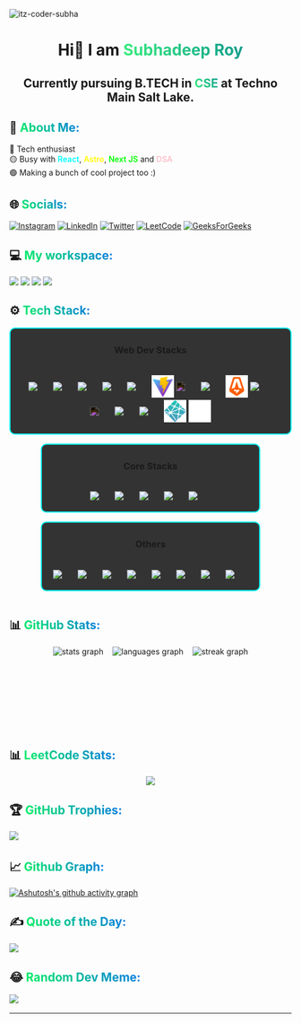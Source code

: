 <p align="left"> <img src="https://komarev.com/ghpvc/?username=subhadeep3902&label=Profile%20views&color=0e75b6&style=flat" alt="itz-coder-subha" /> </p>

<h1 align="center" style="text-decoration: none; cursor: none;">Hi👋  I am <span style="background: linear-gradient(240deg, #11998e, #38ef7d);-webkit-background-clip: text;
  -webkit-text-fill-color: transparent">Subhadeep Roy</span>
<br/>
<h2 align="center">Currently pursuing B.TECH in <span style="background: linear-gradient(240deg, #11998e, #38ef7d);; -webkit-background-clip: text;
  -webkit-text-fill-color: transparent">CSE</span> at Techno Main Salt Lake.</h2>

<h2 style="text-decoration: none; cursor: none;"> 💫 <span style="background: linear-gradient(50deg, #00f260, #0575e6); -webkit-background-clip: text;
  -webkit-text-fill-color: transparent">About Me:</span> </h2>

🔴 Tech enthusiast<br/>
🟡 Busy with <span style="color: aqua; font-weight: 600">React</span>, <span style="color: yellow; font-weight: 600">Astro</span>, <span style="color: lime; font-weight: 600">Next JS</span> and <span style="color: pink; font-weight: 600">DSA</span><br/>
🟢 Making a bunch of cool project too :)
<br/>

<h2 style="text-decoration: none; cursor: none;"> 🌐 <span style="background: linear-gradient(50deg, #00f260, #0575e6); -webkit-background-clip: text;
  -webkit-text-fill-color: transparent">Socials:</span></h2>

[![Instagram](https://img.shields.io/badge/Instagram-%23E4405F.svg?logo=Instagram&logoColor=white)](https://instagram.com/mvp_subha)
[![LinkedIn](https://img.shields.io/badge/LinkedIn-%230077B5.svg?logo=linkedin&logoColor=white)](https://linkedin.com/in/subhadeep3902)
[![Twitter](https://img.shields.io/badge/Twitter-%231DA1F2.svg?logo=Twitter&logoColor=white)](https://twitter.com/@mvp_Subha)
[![LeetCode](https://img.shields.io/badge/Leetcode-%2DAFC0.svg?logo=Leetcode&logoColor=white)](https://leetcode.com/Subhadeep3902/)
[![GeeksForGeeks](https://img.shields.io/badge/GeeksForGeeks-%23DA1F2.svg?logo=GeeksForGeeks&logoColor=white&background=green)](https://auth.geeksforgeeks.org/user/subhadeep3902)
<br/>

<h2 style="text-decoration: none; cursor: none;">  💻 <span style="background: linear-gradient(50deg, #00f260, #0575e6); -webkit-background-clip: text;
  -webkit-text-fill-color: transparent">My workspace:</span></h2>

![](https://img.shields.io/badge/Windows_10-informational?style=flat&logo=Windows10&logoColor=white&color=0078d6)
![](https://img.shields.io/badge/Intel-i3_10th_Gen-informational?style=flat&logo=intel&logoColor=white&color=0071C5)
![](https://img.shields.io/badge/RAM-8_GB-informational?style=flat&logo=data:image/png;base64,iVBORw0KGgoAAAANSUhEUgAAAA4AAAAOCAYAAAAfSC3RAAAABmJLR0QA/wD/AP+gvaeTAAAAqUlEQVQokaWSsQ3CQAxF36GIMlQMAbkFaOgoGQCJIdiKIl3YIYxAg6gjSso0n8YJLhC5E1+yLJ39zpb84V9JCpK2lqOkpUX0tW/gQlJnuZZ0tKh9begPBq2BfeJyTQjhNkxrJd0lPTWtFmBmv5TABbgmTCwBCvdwSlwVPzFbxXTLqAZ4ADsPvhLADRCBDj7nWAEHYD4B98B5PIfBWQbwoLdc5SxX/bRcrt4PhcIRoFAWyAAAAABJRU5ErkJggg==&logoColor=white&color=GREEN)
![](https://img.shields.io/badge/VS-Code-informational?style=flat&logo=vs-code&logoColor=white&color=0071C5)
<br/>

<h2 style="text-decoration: none; cursor: none;">⚙ <span style="background: linear-gradient(50deg, #00f260, #0575e6); -webkit-background-clip: text;
  -webkit-text-fill-color: transparent">Tech Stack:</span></h2>

<div style="display: flex; flex-wrap: wrap; gap:1rem; justify-content:center; align-items:center">
  <div>
    <div style="display: flex; gap:4px; align-items:center; justify-content:center; flex-wrap:wrap; background:#333;padding:5px;border-radius:10px; border: 2px solid aqua; margin: 0 auto;"> 
    <h3>Web Dev Stacks</h3>
    <div style="display: flex; gap:4px; align-items:center; justify-content:center; flex-wrap:wrap; background:#333;padding:15px;">
        <img src="https://cdn.jsdelivr.net/gh/devicons/devicon/icons/html5/html5-original-wordmark.svg" width=40/>      
        <img src="https://cdn.jsdelivr.net/gh/devicons/devicon/icons/css3/css3-original-wordmark.svg" width=40/>
        <img src="https://cdn.jsdelivr.net/gh/devicons/devicon/icons/javascript/javascript-original.svg" width=40 />
        <img src="https://cdn.jsdelivr.net/gh/devicons/devicon/icons/tailwindcss/tailwindcss-plain.svg" width=40/>
        <img src="https://cdn.jsdelivr.net/gh/devicons/devicon/icons/react/react-original.svg" width=40/>
        <img src="./vite.svg" width=40>
        <img src="https://cdn.jsdelivr.net/gh/devicons/devicon/icons/threejs/threejs-original.svg" width=40 style="filter: invert(1)"/>
        <img src="https://cdn.jsdelivr.net/gh/devicons/devicon/icons/firebase/firebase-plain.svg" width=40/>
        <img src="astro.svg" width=40>
        <img src="https://cdn.jsdelivr.net/gh/devicons/devicon/icons/mongodb/mongodb-original.svg" width=40/>
        <img src="https://cdn.jsdelivr.net/gh/devicons/devicon/icons/nextjs/nextjs-original.svg" width=40 style="filter: invert(1);"/>
        <img src="https://cdn.jsdelivr.net/gh/devicons/devicon/icons/npm/npm-original-wordmark.svg" width=40 />
        <img src="https://cdn.jsdelivr.net/gh/devicons/devicon/icons/yarn/yarn-original.svg" width=40 />
        <img src="./netlify.svg" width=40 />
        <img src="./vercel.svg" width="40" /> 
        </div>  
    </div>
  </div>
  <div style="display: flex; flex-direction: column; gap:1rem">
  <div>
    <div style="display: flex; gap:4px; align-items:center; justify-content:center; flex-wrap:wrap; background:#333;padding:5px;border-radius:10px; border: 2px solid aqua; margin: 0 auto; flex-direction:column">
    <h3>Core Stacks</h3>
    <div style="display: flex; gap:4px; align-items:center; justify-content:center; flex-wrap:wrap; background:#333;padding:15px;">
      <img src="https://cdn.jsdelivr.net/gh/devicons/devicon/icons/python/python-original.svg" width=40/>
      <img src="https://cdn.jsdelivr.net/gh/devicons/devicon/icons/c/c-original.svg" width=40/>
      <img src="https://cdn.jsdelivr.net/gh/devicons/devicon/icons/cplusplus/cplusplus-original.svg" width=40/>
      <img src="https://cdn.jsdelivr.net/gh/devicons/devicon/icons/java/java-original.svg" width=40/>
      <img src="https://cdn.jsdelivr.net/gh/devicons/devicon/icons/mysql/mysql-original.svg" width=40/>
      </div>
      </d>
    </div>
  </div>

  <div>
    <div style="display: flex; gap:4px; align-items:center; justify-content:center; flex-wrap:wrap; background:#333;padding:5px;border-radius:10px; border: 2px solid aqua; margin: 0 auto; flex-direction: column;">
    <h3>Others</h3>
    <div style="display: flex; gap:4px; align-items:center; justify-content:center; flex-wrap:wrap; background:#333;padding:15px;">
      <img src="https://cdn.jsdelivr.net/gh/devicons/devicon/icons/googlecloud/googlecloud-original.svg" width=40/>
      <img src="https://cdn.jsdelivr.net/gh/devicons/devicon/icons/canva/canva-original.svg" width=40/>
      <img src="https://cdn.jsdelivr.net/gh/devicons/devicon/icons/figma/figma-original.svg" width=40/>
      <img src="https://cdn.jsdelivr.net/gh/devicons/devicon/icons/ubuntu/ubuntu-plain.svg" width=40/>
      <img src="https://cdn.jsdelivr.net/gh/devicons/devicon/icons/linux/linux-original.svg" width=40/>
      <img src="https://cdn.jsdelivr.net/gh/devicons/devicon/icons/git/git-original.svg" width=40/>
      <img src="https://cdn.jsdelivr.net/gh/devicons/devicon/icons/pycharm/pycharm-original.svg" width=40/>
      <img src="https://cdn.jsdelivr.net/gh/devicons/devicon/icons/opencv/opencv-original.svg" width=40/>
      </div>
    </div>
  </div>
</div>
  </div>
<br/>

<h2 style="text-decoration: none; cursor: none;"> 📊 <span style="background: linear-gradient(50deg, #00f260, #0575e6); -webkit-background-clip: text;
  -webkit-text-fill-color: transparent">GitHub Stats:</span></h2>

<div style="display:flex; flex-wrap:wrap; justify-content:center; align-items:center; gap:1rem">

  <img src="https://github-readme-stats.vercel.app/api?username=subhadeeproy3902&hide_title=false&hide_rank=false&show_icons=true&include_all_commits=true&count_private=true&disable_animations=false&theme=react&locale=en&hide_border=false" height="150" alt="stats graph"  />

  <img src="https://github-readme-stats.vercel.app/api/top-langs?username=subhadeeproy3902&locale=en&hide_title=false&layout=compact&card_width=400&langs_count=10&theme=react&hide_border=false&hide_progress=true" height="150" alt="languages graph"  />

  <img src="https://streak-stats.demolab.com?user=subhadeeproy3902&locale=en&mode=daily&theme=github-dark-blue&hide_border=false&border_radius=5" height="150" alt="streak graph"  />
</div>

<h2 style="text-decoration: none; cursor: none;"> 📊 <span style="background: linear-gradient(50deg, #00f260, #0575e6); -webkit-background-clip: text;
  -webkit-text-fill-color: transparent">LeetCode Stats:</span></h2>

<div style="display: flex; align-items: center; justify-content: center;"><img src="https://stats.justsong.cn/api/leetcode/?username=subhadeep3902&theme=react" /></div>

<h2 style="text-decoration: none; cursor: none;">🏆 <span style="background: linear-gradient(50deg, #00f260, #0575e6); -webkit-background-clip: text;
  -webkit-text-fill-color: transparent">GitHub Trophies:</span></h2>

![](https://github-profile-trophy.vercel.app/?username=subhadeeproy3902&theme=juicyfresh&no-frame=false&no-bg=false&margin-w=4)

<h2 style="text-decoration: none; cursor: none;">📈  <span style="background: linear-gradient(50deg, #00f260, #0575e6); -webkit-background-clip: text;
  -webkit-text-fill-color: transparent">Github Graph:</span></h2>

[![Ashutosh's github activity graph](https://github-readme-activity-graph.vercel.app/graph?username=subhadeeproy3902&bg_color=02011e&color=ffffff&line=37ff00&point=ffffff&area=true&hide_border=true)](https://github.com/ashutosh00710/github-readme-activity-graph)

<h2 style="text-decoration: none; cursor: none;">✍️ <span style="background: linear-gradient(50deg, #00f260, #0575e6); -webkit-background-clip: text;
  -webkit-text-fill-color: transparent">Quote of the Day: </span></h2>

![](https://quotes-github-readme.vercel.app/api?type=horizontal&theme=radical)

<h2 style="text-decoration: none; cursor: none;"> 😂 <span style="background: linear-gradient(50deg, #00f260, #0575e6); -webkit-background-clip: text;
  -webkit-text-fill-color: transparent">Random Dev Meme: </span></h2>
<img src='https://randommeme-five.vercel.app/' style="height: 400px;"/>

---
